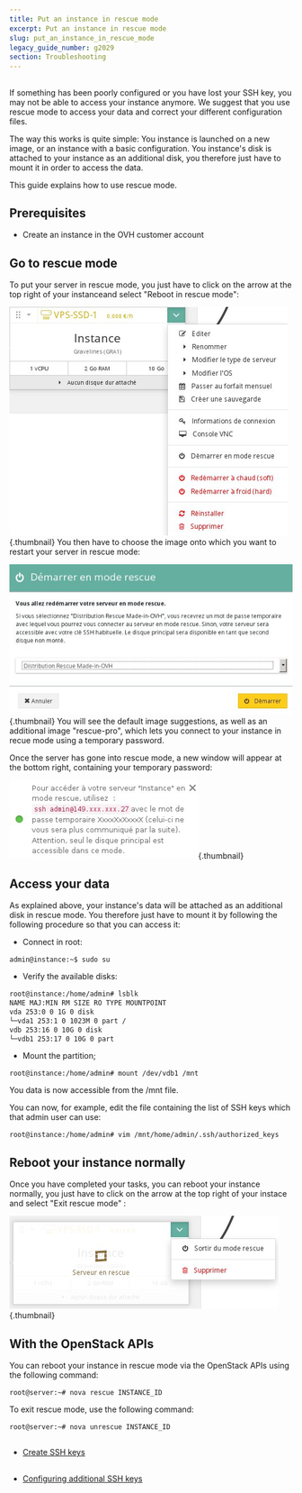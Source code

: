 ```yaml
---
title: Put an instance in rescue mode
excerpt: Put an instance in rescue mode
slug: put_an_instance_in_rescue_mode
legacy_guide_number: g2029
section: Troubleshooting
---
```



## 
If something has been poorly configured or you have lost your SSH key, you may not be able to access your instance anymore. 
We suggest that you use rescue mode to access your data and correct your different configuration files. 

The way this works is quite simple:
You instance is launched on a new image, or an instance with a basic configuration.
You instance's disk is attached to your instance as an additional disk, you therefore just have to mount it in order to access the data. 

This guide explains how to use rescue mode.


## Prerequisites

- Create an instance in the OVH customer account




## Go to rescue mode
To put your server in rescue mode, you just have to click on the arrow at the top right of your instanceand select "Reboot in rescue mode":

![](images/img_3494.jpg){.thumbnail}
You then have to choose the image onto which you want to restart your server in rescue mode:

![](images/img_3495.jpg){.thumbnail}
You will see the default image suggestions, as well as an additional image "rescue-pro", which lets you connect to your instance in recue mode using a temporary password. 

Once the server has gone into rescue mode, a new window will appear at the bottom right, containing your temporary password:

![](images/img_3497.jpg){.thumbnail}


## Access your data
As explained above, your instance's data will be attached as an additional disk in rescue mode. You therefore just have to mount it by following the following procedure so that you can access it:


- Connect in root:


```
admin@instance:~$ sudo su
```


- Verify the available disks:


```
root@instance:/home/admin# lsblk
NAME MAJ:MIN RM SIZE RO TYPE MOUNTPOINT
vda 253:0 0 1G 0 disk
└─vda1 253:1 0 1023M 0 part /
vdb 253:16 0 10G 0 disk
└─vdb1 253:17 0 10G 0 part
```


- Mount the partition;


```
root@instance:/home/admin# mount /dev/vdb1 /mnt
```



You data is now accessible from the /mnt file. 

You can now, for example, edit the file containing the list of SSH keys which that admin user can use:


```
root@instance:/home/admin# vim /mnt/home/admin/.ssh/authorized_keys
```




## Reboot your instance normally
Once you have completed your tasks, you can reboot your instance normally, you just have to click on the arrow at the top right of your instace and select
"Exit rescue mode" :

![](images/img_3496.jpg){.thumbnail}


## With the OpenStack APIs
You can reboot your instance in rescue mode via the OpenStack APIs using the following command:


```
root@server:~# nova rescue INSTANCE_ID
```


To exit rescue mode, use the following command:


```
root@server:~# nova unrescue INSTANCE_ID
```




## 

- [Create SSH keys]({legacy}1769)




## 

- [Configuring additional SSH keys]({legacy}1924)



